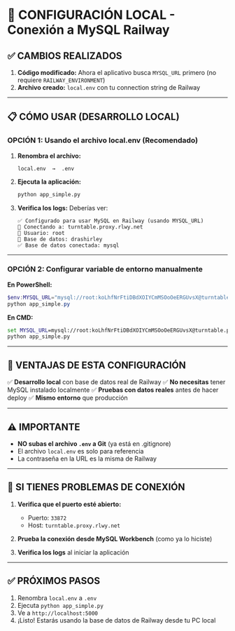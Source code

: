 # 🚀 CONFIGURACIÓN LOCAL - Conexión a MySQL Railway

## ✅ CAMBIOS REALIZADOS

1. **Código modificado:** Ahora el aplicativo busca `MYSQL_URL` primero (no requiere `RAILWAY_ENVIRONMENT`)
2. **Archivo creado:** `local.env` con tu connection string de Railway

---

## 📋 CÓMO USAR (DESARROLLO LOCAL)

### **OPCIÓN 1: Usando el archivo local.env** (Recomendado)

1. **Renombra el archivo:**
   ```
   local.env  →  .env
   ```

2. **Ejecuta la aplicación:**
   ```bash
   python app_simple.py
   ```

3. **Verifica los logs:**
   Deberías ver:
   ```
   ✅ Configurado para usar MySQL en Railway (usando MYSQL_URL)
   🔌 Conectando a: turntable.proxy.rlwy.net
   👤 Usuario: root
   📁 Base de datos: drashirley
   ✅ Base de datos conectada: mysql
   ```

---

### **OPCIÓN 2: Configurar variable de entorno manualmente**

**En PowerShell:**
```powershell
$env:MYSQL_URL="mysql://root:koLhfNrFtiDBdXOIYCmMSOoOeERGUvsX@turntable.proxy.rlwy.net:33872/drashirley"
python app_simple.py
```

**En CMD:**
```cmd
set MYSQL_URL=mysql://root:koLhfNrFtiDBdXOIYCmMSOoOeERGUvsX@turntable.proxy.rlwy.net:33872/drashirley
python app_simple.py
```

---

## 🎯 VENTAJAS DE ESTA CONFIGURACIÓN

✅ **Desarrollo local** con base de datos real de Railway
✅ **No necesitas** tener MySQL instalado localmente
✅ **Pruebas con datos reales** antes de hacer deploy
✅ **Mismo entorno** que producción

---

## ⚠️ IMPORTANTE

- **NO subas el archivo `.env` a Git** (ya está en .gitignore)
- El archivo `local.env` es solo para referencia
- La contraseña en la URL es la misma de Railway

---

## 🔧 SI TIENES PROBLEMAS DE CONEXIÓN

1. **Verifica que el puerto esté abierto:**
   - Puerto: `33872`
   - Host: `turntable.proxy.rlwy.net`

2. **Prueba la conexión desde MySQL Workbench** (como ya lo hiciste)

3. **Verifica los logs** al iniciar la aplicación

---

## ✅ PRÓXIMOS PASOS

1. Renombra `local.env` a `.env`
2. Ejecuta `python app_simple.py`
3. Ve a `http://localhost:5000`
4. ¡Listo! Estarás usando la base de datos de Railway desde tu PC local







